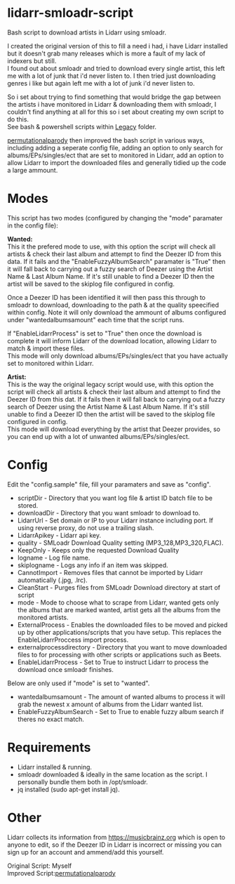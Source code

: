 # lidarr-smloadr-script 
Bash script to download artists in Lidarr using smloadr.

I created the original version of this to fill a need i had, i have Lidarr installed but it doesn't grab many releases which is more a fault of my lack of indexers but still. <br>
I found out about smloadr and tried to download every single artist, this left me with a lot of junk that i'd never listen to. I then tried just downloading genres i like but again left me with a lot of junk i'd never listen to.<br>

So i set about trying to find something that would bridge the gap between the artists i have monitored in Lidarr & downloading them with smloadr, I couldn't find anything at all for this so i set about creating my own script to do this.<br>
See bash & powershell scripts within [Legacy](Legacy/) folder.

[permutationalparody](https://github.com/permutationalparody) then improved the bash script in various ways, including adding a seperate config file, adding an option to only search for albums/EPs/singles/ect that are set to monitored in Lidarr, add an option to allow Lidarr to import the downloaded files and generally tidied up the code a large ammount.

# Modes
This script has two modes (configured by changing the "mode" paramater in the config file):

<b>Wanted:</b><br>
This it the prefered mode to use, with this option the script will check all artists & check their last album and attempt to find the Deezer ID from this data. If it fails and the "EnableFuzzyAlbumSearch" paramater is "True" then it will fall back to carrying out a fuzzy search of Deezer using the Artist Name & Last Album Name. If it's still unable to find a Deezer ID then the artist will be saved to the skiplog file configured in config. 

Once a Deezer ID has been identified it will then pass this through to smloadr to download, downloading to the path & at the quality speecified within config. Note it will only download the ammount of albums configured under "wantedalbumsamount" each time that the script runs.

If "EnableLidarrProcess" is set to "True" then once the download is complete it will inform Lidarr of the download location, allowing Lidarr to match & import these files.<br>
This mode will only download albums/EPs/singles/ect that you have actually set to monitored within Lidarr.

<b>Artist:</b><br>
This is the way the original legacy script would use, with this option the script will check all artists & check their last album and attempt to find the Deezer ID from this dat. If it fails then it will fall back to carrying out a fuzzy search of Deezer using the Artist Name & Last Album Name. If it's still unable to find a Deezer ID then the artist will be saved to the skiplog file configured in config.<br>
This mode will download everything by the artist that Deezer provides, so you can end up with a lot of unwanted albums/EPs/singles/ect.

# Config
Edit the "config.sample" file, fill your paramaters and save as "config".<br>
* scriptDir - 				Directory that you want log file & artist ID batch file to be stored.<br>
* downloadDir - 			Directory that you want smloadr to download to.<br>
* LidarrUrl - 				Set domain or IP to your Lidarr instance including port. If using reverse proxy, do not use a trailing slash.<br>
* LidarrApikey - 			Lidarr api key.<br>
* quality - 				SMLoadr Download Quality setting (MP3_128,MP3_320,FLAC).<br>
* KeepOnly -					Keeps only the requested Download Quality<br>
* logname -					Log file name.<br>
* skiplogname -				Logs any info if an item was skipped.<br>
* CannotImport -				Removes files that cannot be imported by Lidarr automatically (.jpg, .lrc).<br>
* CleanStart -				Purges files from SMLoadr Download directory at start of script<br>
* mode -					Mode to choose what to scrape from Lidarr, wanted gets only the albums that are marked wanted, artist gets all the albums from the monitored artists.<br>
* ExternalProcess -				Enables the downloaded files to be moved and picked up by other applications/scripts that you have setup. This replaces the EnableLidarrProccess import process.<br>
* externalprocessdirectory -				Directory that you want to move downloaded files to for processing with other scripts or applications such as Beets.<br>
* EnableLidarrProcess -		Set to True to instruct Lidarr to process the download once smloadr finishes.<br>

Below are only used if "mode" is set to "wanted".<br>
* wantedalbumsamount -		The amount of wanted albums to process it will grab the newest x amount of albums from the Lidarr wanted list.<br>
* EnableFuzzyAlbumSearch -	Set to True to enable fuzzy album search if theres no exact match.<br>

# Requirements
* Lidarr installed & running.<br>
* smloadr downloaded & ideally in the same location as the script. I personally bundle them both in /opt/smloadr.<br>
* jq installed (sudo apt-get install jq).<br>

# Other
Lidarr collects its information from https://musicbrainz.org which is open to anyone to edit, so if the Deezer ID in Lidarr is incorrect or missing you can sign up for an account and ammend/add this yourself.

Original Script: Myself<br>
Improved Script:[permutationalparody](https://github.com/permutationalparody)<br>
